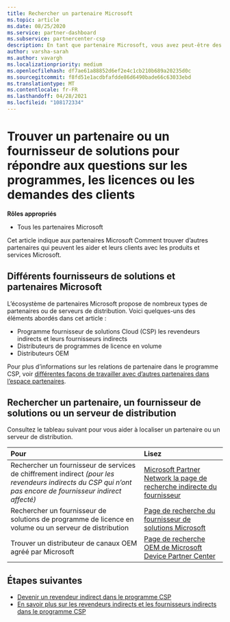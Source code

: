 ```yaml
---
title: Rechercher un partenaire Microsoft
ms.topic: article
ms.date: 08/25/2020
ms.service: partner-dashboard
ms.subservice: partnercenter-csp
description: En tant que partenaire Microsoft, vous avez peut-être des questions sur la façon d’aider vos clients ou des programmes spécifiques. Trouvez d’autres partenaires qui peuvent vous aider.
author: varsha-sarah
ms.author: vavargh
ms.localizationpriority: medium
ms.openlocfilehash: df7ae61a88852d6ef2e4c1cb210b689a20235d0c
ms.sourcegitcommit: f8fd51e1acdbfafdde86d6490bade66c63033ebd
ms.translationtype: MT
ms.contentlocale: fr-FR
ms.lasthandoff: 04/28/2021
ms.locfileid: "108172334"
---
```

# <a name="find-a-partner-or-solution-provider-to-answer-questions-about-programs-licensing-or-customer-deals"></a>Trouver un partenaire ou un fournisseur de solutions pour répondre aux questions sur les programmes, les licences ou les demandes des clients 

**Rôles appropriés**

- Tous les partenaires Microsoft

Cet article indique aux partenaires Microsoft Comment trouver d’autres partenaires qui peuvent les aider et leurs clients avec les produits et services Microsoft.

## <a name="different-microsoft-partners-and-solution-providers"></a>Différents fournisseurs de solutions et partenaires Microsoft

L’écosystème de partenaires Microsoft propose de nombreux types de partenaires ou de serveurs de distribution. Voici quelques-uns des éléments abordés dans cet article :

- Programme fournisseur de solutions Cloud (CSP) les revendeurs indirects et leurs fournisseurs indirects
- Distributeurs de programmes de licence en volume
- Distributeurs OEM

Pour plus d’informations sur les relations de partenaire dans le programme CSP, voir [différentes façons de travailler avec d’autres partenaires dans l’espace partenaires](work-with-other-partners.md).

## <a name="find-a-partner-solution-provider-or-distributor"></a>Rechercher un partenaire, un fournisseur de solutions ou un serveur de distribution

Consultez le tableau suivant pour vous aider à localiser un partenaire ou un serveur de distribution.

|Pour  | Lisez  |
|:------------------|:--------------- |
|Rechercher un fournisseur de services de chiffrement indirect *(pour les revendeurs indirects du CSP qui n’ont pas encore de fournisseur indirect affecté)* | [Microsoft Partner Network la page de recherche indirecte du fournisseur](https://partner.microsoft.com/membership/cloud-solution-provider/find-a-provider)  |
|Rechercher un fournisseur de solutions de programme de licence en volume ou un serveur de distribution  | [Page de recherche du fournisseur de solutions Microsoft](https://www.microsoft.com/solution-providers/home)  |
|Trouver un distributeur de canaux OEM agréé par Microsoft  | [Page de recherche OEM de Microsoft Device Partner Center](https://devicepartner.microsoft.com/connect/distributor)  |

## <a name="next-steps"></a>Étapes suivantes

- [Devenir un revendeur indirect dans le programme CSP](https://partner.microsoft.com/licensing)
- [En savoir plus sur les revendeurs indirects et les fournisseurs indirects dans le programme CSP](work-with-other-partners.md)